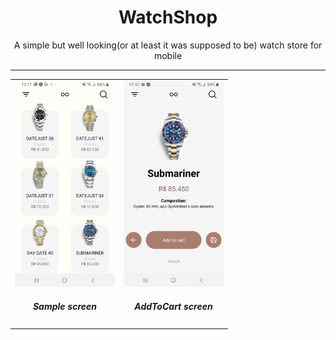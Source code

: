<h1 align="center">WatchShop</h1>
<p align="center">
  A simple but well looking(or at least it was supposed to be) watch store for mobile
</p>

------------------------------------------------------------------------------------------------------------------

<table style="width:100%">
  <tr>
   <td align="center"><img src="./.github/printSellingScreen.jpeg" height="auto" width="160">
   <h5>Sample screen</h3>

   <td align="center"><img src="./.github/buyingScreen.jpeg" height="auto" width="160">
   <h5>AddToCart screen</h3>
  </tr>
</table>